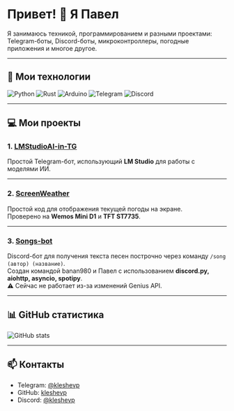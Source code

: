 # Привет! 👋 Я Павел

Я занимаюсь техникой, программированием и разными проектами: Telegram-боты, Discord-боты, микроконтроллеры, погодные приложения и многое другое.  

---

## 🚀 Мои технологии
![Python](https://img.shields.io/badge/Python-3.11-blue?style=for-the-badge)
![Rust](https://img.shields.io/badge/Rust-1.72-orange?style=for-the-badge)
![Arduino](https://img.shields.io/badge/Arduino-IDE-red?style=for-the-badge)
![Telegram](https://img.shields.io/badge/Telegram-bots-blue?style=for-the-badge)
![Discord](https://img.shields.io/badge/Discord-bots-purple?style=for-the-badge)

---

## 💻 Мои проекты

### 1. [LMStudioAI-in-TG](https://github.com/kleshevp/LMStudioAI-in-TG)
Простой Telegram-бот, использующий **LM Studio** для работы с моделями ИИ.

---

### 2. [ScreenWeather](https://github.com/kleshevp/ScreenWeather)
Простой код для отображения текущей погоды на экране.  
Проверено на **Wemos Mini D1** и **TFT ST7735**.

---

### 3. [Songs-bot](https://github.com/kleshevp/Songs-bot)
Discord-бот для получения текста песен построчно через команду `/song (автор) (название)`.  
Создан командой banan980 и Павел с использованием **discord.py, aiohttp, asyncio, spotipy**.  
⚠ Сейчас не работает из-за изменений Genius API.

---

## 📊 GitHub статистика
![GitHub stats](https://github-readme-stats.vercel.app/api?username=kleshevp&show_icons=true&theme=tokyonight)

---

## 📫 Контакты
- Telegram: [@kleshevp](https://t.me/kleshevp)
- GitHub: [kleshevp](https://github.com/kleshevp)
- Discord: [@kleshevp](https://discord.com/users/814932720584228874)
<!--
**kleshevp/kleshevp** is a ✨ _special_ ✨ repository because its `README.md` (this file) appears on your GitHub profile.

Here are some ideas to get you started:

- 🔭 I’m currently working on ...
- 🌱 I’m currently learning ...
- 👯 I’m looking to collaborate on ...
- 🤔 I’m looking for help with ...
- 💬 Ask me about ...
- 📫 How to reach me: ...
- 😄 Pronouns: ...
- ⚡ Fun fact: ...
-->
